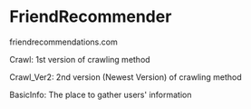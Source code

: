 # FriendRecommender
friendrecommendations.com

Crawl: 1st version of crawling method

Crawl_Ver2: 2nd version (Newest Version) of crawling method

BasicInfo: The place to gather users' information

